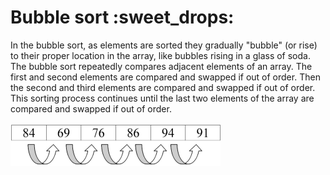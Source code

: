 # Bubble sort :sweet_drops:

In the bubble sort, as elements are sorted they gradually "bubble" (or rise) to their proper 
location in the array, like bubbles rising in a glass of soda. The bubble sort repeatedly 
compares adjacent elements of an array. The first and second elements are compared and swapped 
if out of order.  Then the second and third elements are compared and swapped if out of order.  
This sorting process continues until the last two elements of the array are compared and swapped 
if out of order.

![Bubble sort](https://raw.githubusercontent.com/michaltakac/java-programming-questions/master/sorting/01_bubble_sorting/BubbleChart.gif)